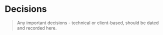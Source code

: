 # Decisions

> Any important decisions - technical or client-based, should be dated and recorded here.
